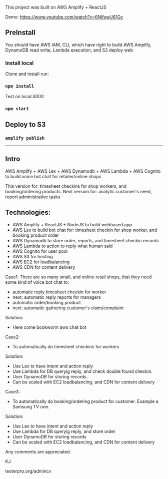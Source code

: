 This project was built on AWS Amplify + ReactJS

Demo: https://www.youtube.com/watch?v=6NIfswU61Gc

## PreInstall
You should have AWS IAM, CLI, which have right to build AWS Amplify, DynamoDB read write, Lambda execution, and S3 deploy web

### Install local

Clone and install run:
### `npm install`

Test on local:3000
### `npm start`

## Deploy to S3
### `amplify publish`

----------------------------------------
## Intro
AWS Amplify + AWS Lex + AWS Dynamodb + AWS Lambda + AWS Cognito to build voice bot chat for retailer/online shops

This version for: timesheet checkins for shop workers, and booking/ordering products.
Next version for: analytic customer's need, report administrative tasks

## Technologies:
- AWS Amplify + ReactJS + NodeJS to build webbased app
- AWS Lex to build bot chat for: timesheet checkin for shop worker, and booking product order
- AWS Dynamodb to store order, reports, and timesheet checkin records
- AWS Lambda to action to reply what human said
- AWS Cognito for user pool
- AWS S3 for hosting
- AWS EC2 for loadbalancing
- AWS CDN for content delivery



Case1:
There are so many small, and online retail shops, that they need some kind of voice bot chat to:
- automatic reply timesheet checkin for worker
- next: automatic reply reports for managers
- automatic order/booking product
- next: automatic gathering customer's claim/complaint

Solution:
- Here come bookworm aws chat bot



Case2: 
- To automatically do timesheet checkins for workers

Solution:
- Use Lex to have intent and action reply
- Use Lambda for DB queryig reply, and check double found checkin.
- User DynamoDB for storing records.
- Can be scaled with EC2 loadbalancing, and CDN for content delivery



Case3: 
- To automatically do booking/ordering product for customer. Example a Samsung TV one.

Solution:
- Use Lex to have intent and action reply
- Use Lambda for DB queryig reply, and store order
- User DynamoDB for storing records
- Can be scaled with EC2 loadbalancing, and CDN for content delivery

Any comments are appreciated.

KJ

testerpro.org/admincv
